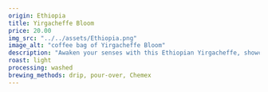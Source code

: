 ```yaml
---
origin: Ethiopia
title: Yirgacheffe Bloom
price: 20.00
img_src: "../../assets/Ethiopia.png"
image_alt: "coffee bag of Yirgacheffe Bloom"
description: "Awaken your senses with this Ethiopian Yirgacheffe, showcasing delicate floral aromas, notes of jasmine and bergamot, and a refreshing citrus finish. Perfect for a morning cup or afternoon pick-me-up."
roast: light
processing: washed
brewing_methods: drip, pour-over, Chemex
---
```


